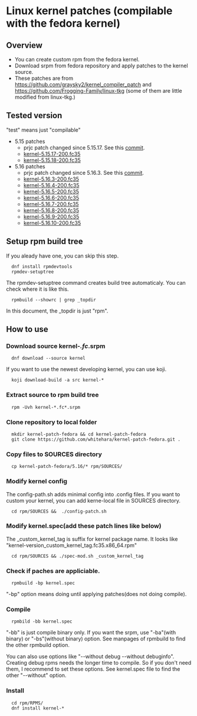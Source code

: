 # Linux kernel patches (compilable with the fedora kernel)
## Overview
- You can create custom rpm from the fedora kernel.
- Download srpm from fedora repository and apply patches to the kernel source.
- These patches are from https://github.com/graysky2/kernel_compiler_patch and https://github.com/Frogging-Family/linux-tkg (some of them are little modified from linux-tkg.)

## Tested version
"test" means just "compilable"
- 5.15 patches
  -  prjc patch changed since 5.15.17. See this [commit](https://github.com/whitehara/kernel-patch-fedora/commit/70d3603eac1756d536b83e35c9ae9e9c26e4d509).
  -  [kernel-5.15.17-200.fc35](https://koji.fedoraproject.org/koji/buildinfo?buildID=1909364)
  -  [kernel-5.15.18-200.fc35](https://koji.fedoraproject.org/koji/buildinfo?buildID=1909970)
- 5.16 patches
  -  prjc patch changed since 5.16.3. See this [commit](https://github.com/whitehara/kernel-patch-fedora/commit/fce41824e6e3b11a32a2a2dcd94aa2073d749cdb).
  -  [kernel-5.16.3-200.fc35](https://koji.fedoraproject.org/koji/buildinfo?buildID=1909308)
  -  [kernel-5.16.4-200.fc35](https://koji.fedoraproject.org/koji/buildinfo?buildID=1909995)
  -  [kernel-5.16.5-200.fc35](https://koji.fedoraproject.org/koji/buildinfo?buildID=1911125)
  -  [kernel-5.16.6-200.fc35](https://koji.fedoraproject.org/koji/buildinfo?buildID=1913374)
  -  [kernel-5.16.7-200.fc35](https://koji.fedoraproject.org/koji/buildinfo?buildID=1914138)
  -  [kernel-5.16.8-200.fc35](https://koji.fedoraproject.org/koji/buildinfo?buildID=1915041)
  -  [kernel-5.16.9-200.fc35](https://koji.fedoraproject.org/koji/buildinfo?buildID=1916470)
  -  [kernel-5.16.10-200.fc35](https://koji.fedoraproject.org/koji/buildinfo?buildID=1918958)
## Setup rpm build tree
If you aleady have one, you can skip this step.

      dnf install rpmdevtools
      rpmdev-setuptree
The rpmdev-setuptree command creates build tree automaticaly.
You can check where it is like this.

      rpmbuild --showrc | grep _topdir
In this document, the _topdir is just "rpm".
## How to use
### Download source kernel-*.fc*.srpm

      dnf download --source kernel
If you want to use the newest developing kernel, you can use koji.

      koji download-build -a src kernel-*

### Extract source to rpm build tree

      rpm -Uvh kernel-*.fc*.srpm

### Clone repository to local folder

      mkdir kernel-patch-fedora && cd kernel-patch-fedora
      git clone https://github.com/whitehara/kernel-patch-fedora.git .

### Copy files to SOURCES directory

      cp kernel-patch-fedora/5.16/* rpm/SOURCES/

### Modify kernel config
The config-path.sh adds minimal config into .config files.
If you want to custom your kernel, you can add kerne-local file in SOURCES directory.

      cd rpm/SOURCES &&  ./config-patch.sh
### Modify kernel.spec(add these patch lines like below)
The _custom_kernel_tag is suffix for kernel package name. It looks like "kernel-version_custom_kernel_tag.fc35.x86_64.rpm"

      cd rpm/SOURCES && ./spec-mod.sh _custom_kernel_tag
### Check if paches are appliciable.

      rpmbuild -bp kernel.spec

"-bp" option means doing until applying patches(does not doing compile).

### Compile

      rpmbild -bb kernel.spec
"-bb" is just compile binary only. If you want the srpm, use "-ba"(with binary) or "-bs"(without binary) option. See manpages of rpmbuild to find the other rpmbuild option.

You can also use options like "--without debug --without debuginfo". Creating debug rpms needs the longer time to compile. So if you don't need them, I recommend to set these options. See kernel.spec file to find the other "--without" option.
### Install
      cd rpm/RPMS/
      dnf install kernel-*

